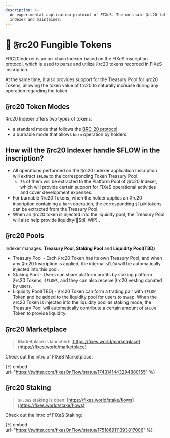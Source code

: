 ```yaml
---
description: >-
  An experimental application protocol of FIXeS. The on-chain 𝔉rc20 token
  indexer and maintainer.
---
```


# 👻 𝔉rc20 Fungible Tokens

FRC20Indexer is an on-chain Indexer based on the FIXeS inscription protocol, which is used to parse and utilize 𝔉rc20 tokens recorded in FIXeS inscription.

At the same time, it also provides support for the Treasury Pool for 𝔉rc20 Tokens, allowing the token value of frc20 to naturally increase during any operation regarding the token.

## 𝔉rc20 Token Modes

𝔉rc20 Indexer offers two types of tokens:

* a standard mode that follows the [BRC-20 protocol](https://domo-2.gitbook.io/brc-20-experiment/)
* a burnable mode that allows `burn` operation by holders.

## How will the 𝔉rc20 Indexer handle $FLOW in the inscription?

* All operations performed on the 𝔉rc20 Indexer application Inscription will extract `$FLOW` to the corresponding Token Treasury Pool.
  * `5%` of them will be extracted to the Platform Pool of 𝔉rc20 Indexer, which will provide certain support for FIXeS operational activities and cover development expenses.
* For burnable 𝔉rc20 Tokens, when the holder applies an 𝔉rc20 inscription containing a `burn` operation, the corresponding `$FLOW` tokens can be extracted from the Treasury Pool.
* When an 𝔉rc20 token is injected into the liquidity pool, the Treasury Pool will also help provide liquidity(:construction:Still WIP) .

## 𝔉rc20 Pools

Indexer manages: **Treasury Pool, Staking Pool** and **Liquidity Pool(TBD)**

* Treasury Pool - Each 𝔉rc20 Token has its own Treasury Pool, and when any 𝔉rc20 Inscription is applied, the internal `$FLOW` will be automatically injected into this pool.
* Staking Pool - Users can share platform profits by staking platform 𝔉rc20 Tokens: `$FLOWS`, and they can also receive 𝔉rc20 vesting donated by users.
* Liquidity Pool(TBD) - 𝔉rc20 Token can form a trading pair with `$FLOW` Token and be added to the liquidity pool for users to swap. When the 𝔉rc20 Token is injected into the liquidity pool as staking mode, the Treasury Pool will automatically contribute a certain amount of `$FLOW` Token to provide liquidity.

## 𝔉rc20 Marketplace

> Marketplace is launched: [https://fixes.world/marketplace](https://fixes.world/marketplace)

Check out the intro of FIXeS Marketplace:

{% embed url="https://twitter.com/fixesOnFlow/status/1743141443294880155" %}

## 𝔉rc20 Staking

> `$FLOWS` staking is open: [https://fixes.world/stake/flows](https://fixes.world/stake/flows)

Check out the intro of FIXeS Staking:

{% embed url="https://twitter.com/fixesOnFlow/status/1751869111393817006" %}
